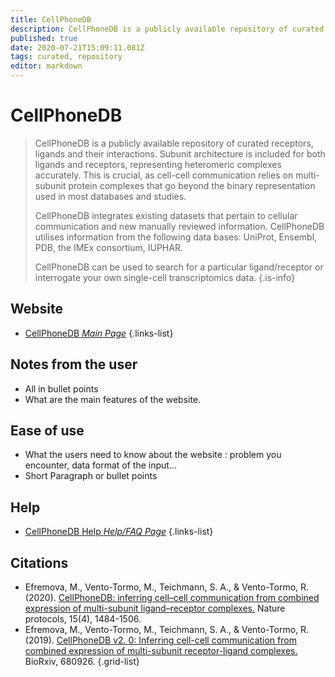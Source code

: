 ```yaml
---
title: CellPhoneDB
description: CellPhoneDB is a publicly available repository of curated receptors, ligands and their interactions.
published: true
date: 2020-07-21T15:09:11.081Z
tags: curated, repository
editor: markdown
---
```


# CellPhoneDB

> CellPhoneDB is a publicly available repository of curated receptors, ligands and their interactions. Subunit architecture is included for both ligands and receptors, representing heteromeric complexes accurately. This is crucial, as cell-cell communication relies on multi-subunit protein complexes that go beyond the binary representation used in most databases and studies.
>
> CellPhoneDB integrates existing datasets that pertain to cellular communication and new manually reviewed information. CellPhoneDB utilises information from the following data bases: UniProt, Ensembl, PDB, the IMEx consortium, IUPHAR.
>
> CellPhoneDB can be used to search for a particular ligand/receptor or interrogate your own single-cell transcriptomics data.
{.is-info}

 

## Website 

- [CellPhoneDB *Main Page*](https://www.cellphonedb.org/)
 {.links-list}


 ## Notes from the user
 
 - All in bullet points
 - What are the main features of the website.

 
 ## Ease of use

- What the users need to know about the website : problem you encounter, data format of the input...
- Short Paragraph or bullet points


## Help

- [CellPhoneDB Help *Help/FAQ Page*](https://www.cellphonedb.org/faq-and-troubleshooting)
{.links-list}


## Citations

- Efremova, M., Vento-Tormo, M., Teichmann, S. A., & Vento-Tormo, R. (2020). [CellPhoneDB: inferring cell–cell communication from combined expression of multi-subunit ligand–receptor complexes.](https://www.nature.com/articles/s41596-020-0292-x) Nature protocols, 15(4), 1484-1506.
- Efremova, M., Vento-Tormo, M., Teichmann, S. A., & Vento-Tormo, R. (2019). [CellPhoneDB v2. 0: Inferring cell-cell communication from combined expression of multi-subunit receptor-ligand complexes.](https://www.biorxiv.org/content/10.1101/680926v1.abstract) BioRxiv, 680926.
{.grid-list}
